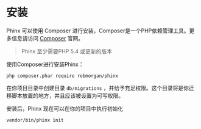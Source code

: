 # 安装

Phinx 可以使用 Composer 进行安装，Composer是一个PHP依赖管理工具。更多信息请访问 [Composer](https://getcomposer.org/) 官网。

> Phinx 至少需要PHP 5.4 或更新的版本

使用Composer进行安装Phinx：

```
php composer.phar require robmorgan/phinx
```

在你项目目录中创建目录 `db/migrations` ，并给予充足权限。这个目录将是你迁移脚本放置的地方，并且应该被设置为可写权限。

安装后，Phinx 现在可以在你的项目中执行初始化

```
vendor/bin/phinx init
```



